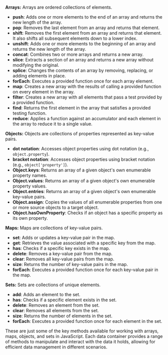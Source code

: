 **Arrays:**
Arrays are ordered collections of elements.

- **push**: Adds one or more elements to the end of an array and returns the new length of the array.
- **pop**: Removes the last element from an array and returns that element.
- **shift**: Removes the first element from an array and returns that element. It also shifts all subsequent elements down to a lower index.
- **unshift**: Adds one or more elements to the beginning of an array and returns the new length of the array.
- **concat**: Combines two or more arrays and returns a new array.
- **slice**: Extracts a section of an array and returns a new array without modifying the original.
- **splice**: Changes the contents of an array by removing, replacing, or adding elements in place.
- **forEach**: Executes a provided function once for each array element.
- **map**: Creates a new array with the results of calling a provided function on every element in the array.
- **filter**: Creates a new array with all elements that pass a test provided by a provided function.
- **find**: Returns the first element in the array that satisfies a provided testing function.
- **reduce**: Applies a function against an accumulator and each element in the array to reduce it to a single value.

**Objects:**
Objects are collections of properties represented as key-value pairs.

- **dot notation**: Accesses object properties using dot notation (e.g., `object.property`).
- **bracket notation**: Accesses object properties using bracket notation (e.g., `object['property']`).
- **Object.keys**: Returns an array of a given object's own enumerable property names.
- **Object.values**: Returns an array of a given object's own enumerable property values.
- **Object.entries**: Returns an array of a given object's own enumerable key-value pairs.
- **Object.assign**: Copies the values of all enumerable properties from one or more source objects to a target object.
- **Object.hasOwnProperty**: Checks if an object has a specific property as its own property.

**Maps:**
Maps are collections of key-value pairs.

- **set**: Adds or updates a key-value pair in the map.
- **get**: Retrieves the value associated with a specific key from the map.
- **has**: Checks if a specific key exists in the map.
- **delete**: Removes a key-value pair from the map.
- **clear**: Removes all key-value pairs from the map.
- **size**: Returns the number of key-value pairs in the map.
- **forEach**: Executes a provided function once for each key-value pair in the map.

**Sets:**
Sets are collections of unique elements.

- **add**: Adds an element to the set.
- **has**: Checks if a specific element exists in the set.
- **delete**: Removes an element from the set.
- **clear**: Removes all elements from the set.
- **size**: Returns the number of elements in the set.
- **forEach**: Executes a provided function once for each element in the set.

These are just some of the key methods available for working with arrays, maps, objects, and sets in JavaScript. Each data container provides a range of methods to manipulate and interact with the data it holds, allowing for efficient data management in different scenarios.